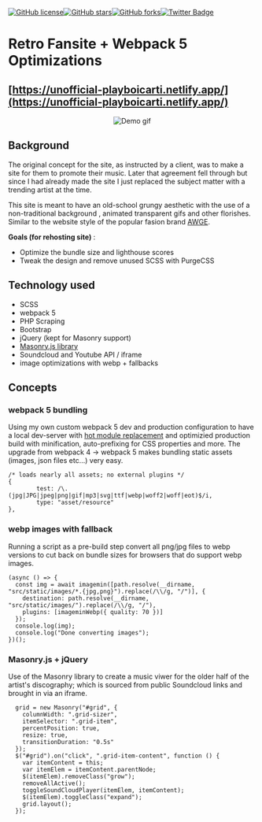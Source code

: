 [![GitHub license](https://img.shields.io/github/license/ethanny2/retro-fansite-update)](https://github.com/ethanny2/retro-fansite-update)[![GitHub stars](https://img.shields.io/github/stars/ethanny2/retro-fansite-update)](https://github.com/ethanny2/retro-fansite-update/stargazers)[![GitHub forks](https://img.shields.io/github/forks/ethanny2/retro-fansite-update)](https://github.com/ethanny2/retro-fansite-update/network)[![Twitter Badge](https://img.shields.io/badge/chat-twitter-blue.svg)](https://twitter.com/ArrayLikeObj)

# Retro Fansite + Webpack 5 Optimizations

## [https://unofficial-playboicarti.netlify.app/](https://unofficial-playboicarti.netlify.app/)

<p align="center">
  <img  src="https://media4.giphy.com/media/8WBUuhMpf0jy6EMOk8/giphy.gif" alt="Demo gif">
</p>

## Background

The original concept for the site, as instructed by a client, was to make a site for them to promote their music. Later that agreement fell through but since I had already made the site I just replaced the subject matter with a trending artist at the time. 

This site is meant to have an old-school grungy aesthetic with the use of a non-traditional background , animated transparent gifs and other florishes. Similar to the website style of the popular fasion brand [AWGE](https://www.awge.com/home).

**Goals (for rehosting site)** : 
   - Optimize the bundle size and lighthouse scores
   - Tweak the design and remove unused SCSS with PurgeCSS 

## Technology used
- SCSS
- webpack 5 
- PHP Scraping
- Bootstrap
- jQuery (kept for Masonry support)
- [Masonry.js library](https://masonry.desandro.com/)
- Soundcloud and Youtube API / iframe
- image optimizations with webp + fallbacks
## Concepts

### webpack 5 bundling

Using my own custom webpack 5 dev and production configuration to have a local dev-server with [hot module replacement](https://webpack.js.org/concepts/hot-module-replacement/) and optimizied production build with minification, auto-prefixing for CSS properties and more. The upgrade from webpack 4 -> webpack 5 makes bundling static assets  (images, json files etc...) very easy.
```
/* loads nearly all assets; no external plugins */
{
        test: /\.(jpg|JPG|jpeg|png|gif|mp3|svg|ttf|webp|woff2|woff|eot)$/i,
        type: "asset/resource"
},
```


### webp images with fallback

Running a script as a pre-build step convert all png/jpg files to webp versions to cut back on bundle sizes for browsers that do support webp images.
```
(async () => {
  const img = await imagemin([path.resolve(__dirname, "src/static/images/*.{jpg,png}").replace(/\\/g, "/")], {
    destination: path.resolve(__dirname, "src/static/images/").replace(/\\/g, "/"),
    plugins: [imageminWebp({ quality: 70 })]
  });
  console.log(img);
  console.log("Done converting images");
})();

```

### Masonry.js + jQuery

Use of the Masonry library to create a music viwer for the older half of the artist's discography; which is sourced from public Soundcloud links and brought in via an iframe. 

```
  grid = new Masonry("#grid", {
    columnWidth: ".grid-sizer",
    itemSelector: ".grid-item",
    percentPosition: true,
    resize: true,
    transitionDuration: "0.5s"
  });
  $("#grid").on("click", ".grid-item-content", function () {
    var itemContent = this;
    var itemElem = itemContent.parentNode;
    $(itemElem).removeClass("grow");
    removeAllActive();
    toggleSoundCloudPlayer(itemElem, itemContent);
    $(itemElem).toggleClass("expand");
    grid.layout();
  });
```


